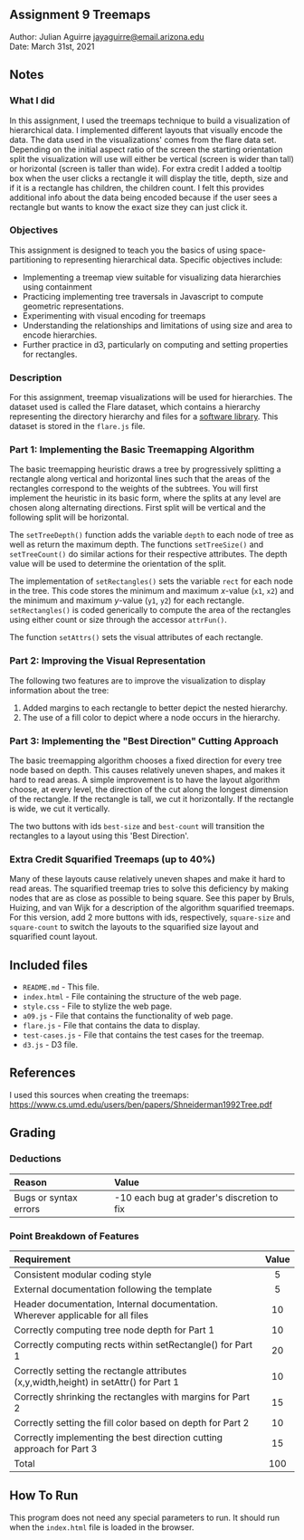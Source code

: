 Assignment 9 Treemaps
---------------------

Author: Julian Aguirre [jayaguirre@email.arizona.edu](mailto:jayaguirre@email.arizona.edu)  
Date: March 31st, 2021


## Notes

### What I did
In this assignment, I used the treemaps technique to build a visualization of hierarchical data. I implemented different layouts that visually encode the data. The data used in the visualizations' comes from the flare data set. Depending on the initial aspect ratio of the screen the starting orientation split the visualization will use will either be vertical (screen is wider than tall) or horizontal (screen is taller than wide). For extra credit I added a tooltip box when the user clicks a rectangle it will display the title, depth, size and if it is a rectangle has children, the children count. I felt this provides additional info about the data being encoded because if the user sees a rectangle but wants to know the exact size they can just click it.

### Objectives
This assignment is designed to teach you the basics of using space-partitioning to representing hierarchical data. Specific objectives include:
- Implementing a treemap view suitable for visualizing data hierarchies using containment
- Practicing implementing tree traversals in Javascript to compute geometric representations.
- Experimenting with visual encoding for treemaps
- Understanding the relationships and limitations of using size and area to encode hierarchies.
- Further practice in d3, particularly on computing and setting properties for rectangles.


### Description
For this assignment, treemap visualizations will be used for hierarchies. The dataset used is called the Flare dataset, which contains a hierarchy representing the directory hierarchy and files for a [software library](https://blokt.com/tool/prefuse-flare). This dataset is stored in the `flare.js` file.

### Part 1: Implementing the Basic Treemapping Algorithm
The basic treemapping heuristic draws a tree by progressively splitting a rectangle along vertical and horizontal lines such that the areas of the rectangles correspond to the weights of the subtrees. You will first implement the heuristic in its basic form, where the splits at any level are chosen along alternating directions. First split will be vertical and the following split will be horizontal.

The `setTreeDepth()` function adds the variable `depth` to each node of tree as well as return the maximum depth. The functions `setTreeSize()` and `setTreeCount()` do similar actions for their respective attributes. The depth value will be used to determine the orientation of the split.

The implementation of `setRectangles()` sets the variable `rect` for each node in the tree. This code stores the minimum and maximum *x*-value (`x1`, `x2`) and the minimum and maximum *y*-value (`y1`, `y2`) for each rectangle. `setRectangles()` is coded generically to compute the area of the rectangles using either count or size through the accessor `attrFun()`.

The function `setAttrs()` sets the visual attributes of each rectangle.

### Part 2: Improving the Visual Representation
The following two features are to improve the visualization to display information about the tree:

1. Added margins to each rectangle to better depict the nested hierarchy.
2. The use of a fill color to depict where a node occurs in the hierarchy.

### Part 3: Implementing the "Best Direction" Cutting Approach
The basic treemapping algorithm chooses a fixed direction for every tree node based on depth. This causes relatively uneven shapes, and makes it hard to read areas. A simple improvement is to have the layout algorithm choose, at every level, the direction of the cut along the longest dimension of the rectangle. If the rectangle is tall, we cut it horizontally. If the rectangle is wide, we cut it vertically.

The two buttons with ids `best-size` and `best-count` will transition the rectangles to a layout using this 'Best Direction'.

### Extra Credit Squarified Treemaps (up to 40%)
Many of these layouts cause relatively uneven shapes and make it hard to read areas. The squarified treemap tries to solve this deficiency by making nodes that are as close as possible to being square. See this paper by Bruls, Huizing, and van Wijk for a description of the algorithm squarified treemaps. For this version, add 2 more buttons with ids, respectively, `square-size` and `square-count` to switch the layouts to the squarified size layout and squarified count layout.

## Included files

* `README.md` - This file.
* `index.html` - File containing the structure of the web page.
* `style.css` - File to stylize the web page.
* `a09.js` - File that contains the functionality of web page.
* `flare.js` - File that contains the data to display.
* `test-cases.js` - File that contains the test cases for the treemap.
* `d3.js` - D3 file.


## References
I used this sources when creating the treemaps: https://www.cs.umd.edu/users/ben/papers/Shneiderman1992Tree.pdf

## Grading
### Deductions
| Reason 				| Value 										|
| :---					|    :----										|
| Bugs or syntax errors | -10 each bug at grader's discretion to fix    |

### Point Breakdown of Features
| Requirement | Value |
| :--- | :----: |
| Consistent modular coding style | 5 |
| External documentation following the template | 5 |
| Header documentation, Internal documentation. Wherever applicable for all files | 10 |
| Correctly computing tree node depth for Part 1 | 10 |
| Correctly computing rects within setRectangle() for Part 1 | 20 |
| Correctly setting the rectangle attributes (x,y,width,height) in setAttr() for Part 1 | 10 |
| Correctly shrinking the rectangles with margins for Part 2 | 15 |
| Correctly setting the fill color based on depth for Part 2 | 10 |
| Correctly implementing the best direction cutting approach for Part 3 | 15 |
| Total | 100 |


## How To Run
This program does not need any special parameters to run. It should run when the `index.html` file is loaded in the browser.
